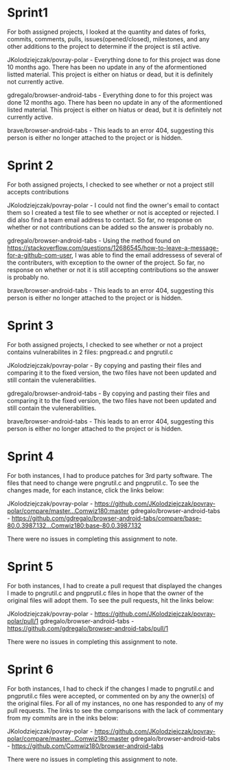 # Sprint1

For both assigned projects, I looked at the quantity and dates of forks, commits, comments, pulls, issues(opened/closed), milestones, and any other additions to the project to determine if the project is stil active.

JKolodziejczak/povray-polar - Everything done to for this project was done 10 months ago. There has been no update in any of the aformentioned listted material. This project is either on hiatus or dead, but it is definitely not currently active.

gdregalo/browser-android-tabs - Everything done to for this project was done 12 months ago. There has been no update in any of the aformentioned listed material. This project is either on hiatus or dead, but it is definitely not currently active.

brave/browser-android-tabs - This leads to an error 404, suggesting this person is either no longer attached to the project or is hidden.


# Sprint 2

For both assigned projects, I checked to see whether or not a project still accepts contributions

JKolodziejczak/povray-polar - I could not find the owner's email to contact them so I created a test file to see whether or not is accepted or rejected. I did also find a team email address to contact. So far, no response on whether or not contributions can be added so the answer is probably no.

gdregalo/browser-android-tabs - Using the method found on https://stackoverflow.com/questions/12686545/how-to-leave-a-message-for-a-github-com-user, I was able to find the email addressess of several of the contributers, with exception to the owner of the project. So far, no response on whether or not it is still accepting contributions so the answer is probably no.

brave/browser-android-tabs - This leads to an error 404, suggesting this person is either no longer attached to the project or is hidden.

# Sprint 3

For both assigned projects, I checked to see whether or not a project contains vulnerabilites in 2 files: pngpread.c and pngrutil.c

JKolodziejczak/povray-polar - By copying and pasting their files and comparing it to the fixed version, the two files have not been updated and still contain the vulenerabilities.

gdregalo/browser-android-tabs - By copying and pasting their files and comparing it to the fixed version, the two files have not been updated and still contain the vulenerabilities.

brave/browser-android-tabs - This leads to an error 404, suggesting this person is either no longer attached to the project or is hidden.

# Sprint 4

For both instances, I had to produce patches for 3rd party software. The files that need to change were pngrutil.c and pngprutil.c. To see the changes made, for each instance, click the links below:

JKolodziejczak/povray-polar - https://github.com/JKolodziejczak/povray-polar/compare/master...Comwiz180:master
gdregalo/browser-android-tabs - https://github.com/gdregalo/browser-android-tabs/compare/base-80.0.3987.132...Comwiz180:base-80.0.3987.132

There were no issues in completing this assignment to note.

# Sprint 5

For both instances, I had to create a pull request that displayed the changes I made to pngrutil.c and pngprutil.c files in hope that the owner of the original files will adopt them. To see the pull requests, hit the links below:

JKolodziejczak/povray-polar - https://github.com/JKolodziejczak/povray-polar/pull/1
gdregalo/browser-android-tabs - https://github.com/gdregalo/browser-android-tabs/pull/1

There were no issues in completing this assignment to note.

# Sprint 6

For both instances, I had to check if the changes I made to pngrutil.c and pngprutil.c files were accepted, or commented on by any the owner(s) of the original files. For all of my instances, no one has responded to any of my pull requests. The links to see the comparisons with the lack of commentary from my commits are in the inks below:

JKolodziejczak/povray-polar - https://github.com/JKolodziejczak/povray-polar/compare/master...Comwiz180:master
gdregalo/browser-android-tabs - https://github.com/Comwiz180/browser-android-tabs

There were no issues in completing this assignment to note.

